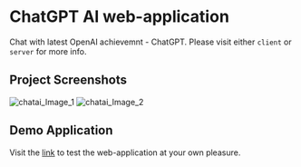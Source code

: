 # ChatGPT AI web-application

Chat with latest OpenAI achievemnt - ChatGPT. Please visit either `client` or `server` for more info.

## Project Screenshots
![chatai_Image_1](https://i.postimg.cc/W15G7X3X/Screenshot-1.png)
![chatai_Image_2](https://i.postimg.cc/QMPc2Cc7/Screenshot-2.png)

## Demo Application
Visit the [link](https://openai-chat-webapp.vercel.app/) to test the web-application at your own pleasure.

